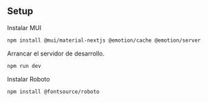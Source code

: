 
## Setup

Instalar MUI
```bash
npm install @mui/material-nextjs @emotion/cache @emotion/server
```

Arrancar el servidor de desarrollo.
```bash
npm run dev
```

Instalar Roboto
```bash
npm install @fontsource/roboto
```
